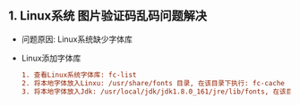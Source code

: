 ## 1. Linux系统 图片验证码乱码问题解决

- 问题原因: Linux系统缺少字体库

- Linux添加字体库

  ```ini
  1. 查看Linux系统字体库: fc-list
  2. 将本地字体放入Linxu: /usr/share/fonts 目录, 在该目录下执行: fc-cache
  3. 将本地字体放入Jdk: /usr/local/jdk/jdk1.8.0_161/jre/lib/fonts, 在该目录下执行: fc-cache
  ```

